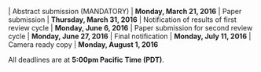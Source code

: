 
| Abstract submission (MANDATORY)               | **Monday, March 21, 2016**
| Paper submission                              | **Thursday, March 31, 2016**
| Notification of results of first review cycle	| **Monday, June 6, 2016**
| Paper submission for second review cycle	    | **Monday, June 27, 2016**
| Final notification	                        | **Monday, July 11, 2016**
| Camera ready copy	                            | **Monday, August 1, 2016**

All deadlines are at **5:00pm Pacific Time (PDT)**.


